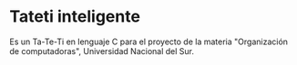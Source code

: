 # Tateti inteligente
 Es un Ta-Te-Ti en lenguaje C para el proyecto de la materia "Organización de computadoras", Universidad Nacional del Sur.
